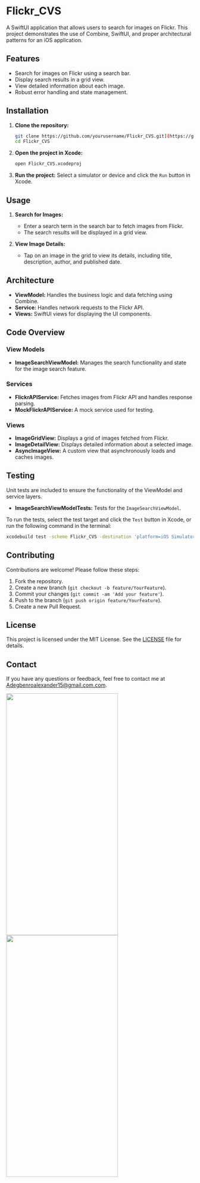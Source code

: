 # Flickr_CVS

A SwiftUI application that allows users to search for images on Flickr. This project demonstrates the use of Combine, SwiftUI, and proper architectural patterns for an iOS application.

## Features

- Search for images on Flickr using a search bar.
- Display search results in a grid view.
- View detailed information about each image.
- Robust error handling and state management.

## Installation

1. **Clone the repository:**
    ```sh
    git clone https://github.com/yourusername/Flickr_CVS.git](https://github.com/AlexanderAdegbenro/FlickrImageSearch.git
    cd Flickr_CVS
    ```

2. **Open the project in Xcode:**
    ```sh
    open Flickr_CVS.xcodeproj
    ```


3. **Run the project:**
   Select a simulator or device and click the `Run` button in Xcode.

## Usage

1. **Search for Images:**
   - Enter a search term in the search bar to fetch images from Flickr.
   - The search results will be displayed in a grid view.

2. **View Image Details:**
   - Tap on an image in the grid to view its details, including title, description, author, and published date.

## Architecture

- **ViewModel:** Handles the business logic and data fetching using Combine.
- **Service:** Handles network requests to the Flickr API.
- **Views:** SwiftUI views for displaying the UI components.

## Code Overview

### View Models

- **ImageSearchViewModel:** Manages the search functionality and state for the image search feature.

### Services

- **FlickrAPIService:** Fetches images from Flickr API and handles response parsing.
- **MockFlickrAPIService:** A mock service used for testing.

### Views

- **ImageGridView:** Displays a grid of images fetched from Flickr.
- **ImageDetailView:** Displays detailed information about a selected image.
- **AsyncImageView:** A custom view that asynchronously loads and caches images.

## Testing

Unit tests are included to ensure the functionality of the ViewModel and service layers.

- **ImageSearchViewModelTests:** Tests for the `ImageSearchViewModel`.

To run the tests, select the test target and click the `Test` button in Xcode, or run the following command in the terminal:

```sh
xcodebuild test -scheme Flickr_CVS -destination 'platform=iOS Simulator,name=iPhone 11'
```

## Contributing

Contributions are welcome! Please follow these steps:

1. Fork the repository.
2. Create a new branch (`git checkout -b feature/YourFeature`).
3. Commit your changes (`git commit -am 'Add your feature'`).
4. Push to the branch (`git push origin feature/YourFeature`).
5. Create a new Pull Request.

## License

This project is licensed under the MIT License. See the [LICENSE](LICENSE) file for details.

## Contact
If you have any questions or feedback, feel free to contact me at Adegbenroalexander15@gmail.com.com.

<img src="https://github.com/AlexanderAdegbenro/FlickrImageSearch/assets/52863002/4b3396ec-5dcd-466d-838f-a417e6fe797c" width="300" height="650">
<img src="https://github.com/AlexanderAdegbenro/FlickrImageSearch/assets/52863002/729196ed-1fc5-48d4-bdef-19d2ca0d4d49" width="300" height="650">





